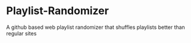 # Playlist-Randomizer
A github based web playlist randomizer that shuffles playlists better than regular sites
